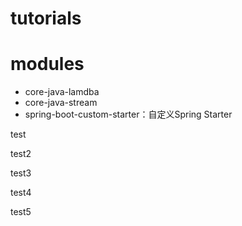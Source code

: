 # tutorials

# modules
- core-java-lamdba
- core-java-stream
- spring-boot-custom-starter：自定义Spring Starter

test

test2

test3

test4

test5